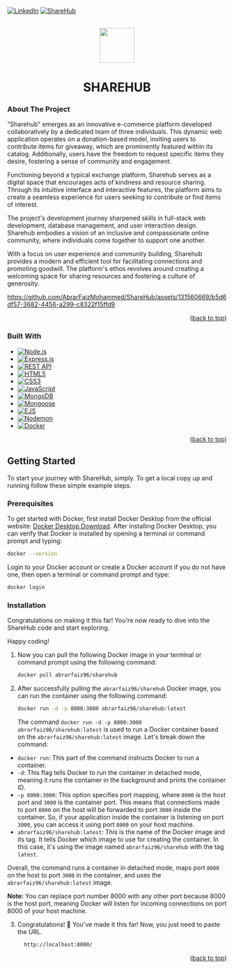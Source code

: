 <!-- PROJECT SHIELDS -->
<a name="readme-top"></a>
<!--
*** I'm using markdown "reference style" links for readability.
*** Reference links are enclosed in brackets [ ] instead of parentheses ( ).
*** See the bottom of this document for the declaration of the reference variables
*** for contributors-url, forks-url, etc. This is an optional, concise syntax you may use.
*** https://www.markdownguide.org/basic-syntax/#reference-style-links
-->

[![LinkedIn](https://img.shields.io/badge/LinkedIn-blue?style=for-the-badge&logo=linkedin)](https://www.linkedin.com/in/vishnuvulli/)
[![ShareHub](https://img.shields.io/badge/ShareHub-green?style=for-the-badge&logoColor=white)](https://github.com/AbrarFaizMohammed/ShareHub)



<!-- PROJECT LOGO -->
<br />
<div align="center">
  <a href="https://dailyprogress-9pw4.onrender.com/" target="_blank">
    <img src="https://github.com/AbrarFaizMohammed/DailyProgress/assets/131560669/a663ec66-ea7a-4081-8ee2-d8cab4ff5813" width="80" height="80">
  </a>

  <h1 align="center">SHAREHUB</h1>
</div>



<!-- ABOUT THE PROJECT -->
### About The Project
"Sharehub" emerges as an innovative e-commerce platform developed collaboratively by a dedicated team of three individuals. This dynamic web application operates on a donation-based model, inviting users to contribute items for giveaway, which are prominently featured within its catalog. Additionally, users have the freedom to request specific items they desire, fostering a sense of community and engagement.

Functioning beyond a typical exchange platform, Sharehub serves as a digital space that encourages acts of kindness and resource sharing. Through its intuitive interface and interactive features, the platform aims to create a seamless experience for users seeking to contribute or find items of interest.

The project's development journey sharpened skills in full-stack web development, database management, and user interaction design. Sharehub embodies a vision of an inclusive and compassionate online community, where individuals come together to support one another.

With a focus on user experience and community building, Sharehub provides a modern and efficient tool for facilitating connections and promoting goodwill. The platform's ethos revolves around creating a welcoming space for sharing resources and fostering a culture of generosity.

https://github.com/AbrarFaizMohammed/ShareHub/assets/131560669/b5d6df57-3682-4456-a299-c8322f15ffd9

<p align="right">(<a href="#readme-top">back to top</a>)</p>



### Built With

* [![Node.js](https://img.shields.io/badge/Node.js-43853D?style=for-the-badge&logo=node.js&logoColor=white)](https://nodejs.org/)
* [![Express.js](https://img.shields.io/badge/Express.js-000000?style=for-the-badge&logo=express&logoColor=white)](https://expressjs.com/)
* [![REST API](https://img.shields.io/badge/REST%20API-007396?style=for-the-badge&logo=rest&logoColor=white)](https://en.wikipedia.org/wiki/Representational_state_transfer)
* [![HTML5](https://img.shields.io/badge/HTML5-E34F26?style=for-the-badge&logo=html5&logoColor=white)](https://developer.mozilla.org/en-US/docs/Web/HTML)
* [![CSS3](https://img.shields.io/badge/CSS3-1572B6?style=for-the-badge&logo=css3&logoColor=white)](https://developer.mozilla.org/en-US/docs/Web/CSS)
* [![JavaScript](https://img.shields.io/badge/JavaScript-F7DF1E?style=for-the-badge&logo=javascript&logoColor=black)](https://developer.mozilla.org/en-US/docs/Web/JavaScript)
* [![MongoDB](https://img.shields.io/badge/MongoDB-4EA94B?style=for-the-badge&logo=mongodb&logoColor=white)](https://www.mongodb.com/)
* [![Mongoose](https://img.shields.io/badge/Mongoose-880000?style=for-the-badge&logo=mongoose&logoColor=white)](https://mongoosejs.com/)
* [![EJS](https://img.shields.io/badge/EJS-2B2B2B?style=for-the-badge&logo=ejs&logoColor=white)](https://ejs.co/)
* [![Nodemon](https://img.shields.io/badge/Nodemon-76D04B?style=for-the-badge&logo=nodemon&logoColor=white)](https://nodemon.io/)
* [![Docker](https://img.shields.io/badge/Docker-2496ED?style=for-the-badge&logo=docker&logoColor=white)](https://www.docker.com/)








<p align="right">(<a href="#readme-top">back to top</a>)</p>



<!-- GETTING STARTED -->
## Getting Started

To start your journey with ShareHub, simply.
To get a local copy up and running follow these simple example steps.

### Prerequisites

To get started with Docker, first install Docker Desktop from the official website: <a href="https://www.docker.com/products/docker-desktop/">Docker Desktop Download</a>.
After installing Docker Desktop, you can verify that Docker is installed by opening a terminal or command prompt and typing:
```sh
docker --version
```

Login to your Docker account or create a Docker account if you do not have one, then open a terminal or command prompt and type:

```sh
docker login
```
### Installation

Congratulations on making it this far! You're now ready to dive into the ShareHub code and start exploring.<br/>

Happy coding!

1. Now you can pull the following Docker image in your terminal or command prompt using the following command:
   ```sh
   docker pull abrarfaiz96/sharehub
   ```
2. After successfully pulling the `abrarfaiz96/sharehub` Docker image, you can run the container using the following command:
   ```sh
   docker run -d -p 8000:3000 abrarfaiz96/sharehub:latest
   ```
   The command `docker run -d -p 8000:3000 abrarfaiz96/sharehub:latest` is used to run a Docker container based on the `abrarfaiz96/sharehub:latest` image. Let's break down the command:

- `docker run`: This part of the command instructs Docker to run a container.
- `-d`: This flag tells Docker to run the container in detached mode, meaning it runs the container in the background and prints the container ID.
- `-p 8000:3000`: This option specifies port mapping, where `8000` is the host port and `3000` is the container port. This means that connections made to port `8000` on the host will be forwarded to port `3000` inside the container. So, if your application inside the container is listening on port `3000`, you can access it using port `8000` on your host machine.
- `abrarfaiz96/sharehub:latest`: This is the name of the Docker image and its tag. It tells Docker which image to use for creating the container. In this case, it's using the image named `abrarfaiz96/sharehub` with the tag `latest`.

Overall, the command runs a container in detached mode, maps port `8000` on the host to port `3000` in the container, and uses the `abrarfaiz96/sharehub:latest` image.


**Note:** You can replace port number 8000 with any other port because 8000 is the host port, meaning Docker will listen for incoming connections on port 8000 of your host machine.

3. Congratulations! 🎉 You've made it this far! Now, you just need to paste the URL.
   ```sh
     http://localhost:8000/
   ```

<p align="right">(<a href="#readme-top">back to top</a>)</p>





<!-- MARKDOWN LINKS & IMAGES -->
<!-- https://www.markdownguide.org/basic-syntax/#reference-style-links -->
[contributors-shield]: https://img.shields.io/github/contributors/othneildrew/Best-README-Template.svg?style=for-the-badge
[contributors-url]: https://github.com/othneildrew/Best-README-Template/graphs/contributors
[forks-shield]: https://img.shields.io/github/forks/othneildrew/Best-README-Template.svg?style=for-the-badge
[forks-url]: https://github.com/othneildrew/Best-README-Template/network/members
[stars-shield]: https://img.shields.io/github/stars/othneildrew/Best-README-Template.svg?style=for-the-badge
[stars-url]: https://github.com/othneildrew/Best-README-Template/stargazers
[issues-shield]: https://img.shields.io/github/issues/othneildrew/Best-README-Template.svg?style=for-the-badge
[issues-url]: https://github.com/othneildrew/Best-README-Template/issues
[license-shield]: https://img.shields.io/github/license/othneildrew/Best-README-Template.svg?style=for-the-badge
[license-url]: https://github.com/othneildrew/Best-README-Template/blob/master/LICENSE.txt
[linkedin-shield]: https://img.shields.io/badge/-LinkedIn-black.svg?style=for-the-badge&logo=linkedin&colorB=555
[linkedin-url]: https://linkedin.com/in/othneildrew
[product-screenshot]: images/screenshot.png
[Next.js]: https://img.shields.io/badge/next.js-000000?style=for-the-badge&logo=nextdotjs&logoColor=white
[Next-url]: https://nextjs.org/
[React.js]: https://img.shields.io/badge/React-20232A?style=for-the-badge&logo=react&logoColor=61DAFB
[React-url]: https://reactjs.org/
[Vue.js]: https://img.shields.io/badge/Vue.js-35495E?style=for-the-badge&logo=vuedotjs&logoColor=4FC08D
[Vue-url]: https://vuejs.org/
[Angular.io]: https://img.shields.io/badge/Angular-DD0031?style=for-the-badge&logo=angular&logoColor=white
[Angular-url]: https://angular.io/
[Svelte.dev]: https://img.shields.io/badge/Svelte-4A4A55?style=for-the-badge&logo=svelte&logoColor=FF3E00
[Svelte-url]: https://svelte.dev/
[Laravel.com]: https://img.shields.io/badge/Laravel-FF2D20?style=for-the-badge&logo=laravel&logoColor=white
[Laravel-url]: https://laravel.com
[Bootstrap.com]: https://img.shields.io/badge/Bootstrap-563D7C?style=for-the-badge&logo=bootstrap&logoColor=white
[Bootstrap-url]: https://getbootstrap.com
[JQuery.com]: https://img.shields.io/badge/jQuery-0769AD?style=for-the-badge&logo=jquery&logoColor=white
[JQuery-url]: https://jquery.com 
